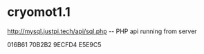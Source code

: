 # cryomot1.1

http://mysql.justpi.tech/api/sql.php  -- PHP api running from server 

016B61
70B2B2
9ECFD4
E5E9C5
